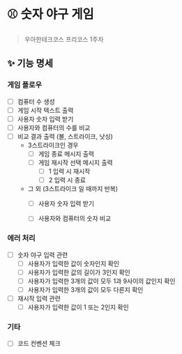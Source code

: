 # ⚾ 숫자 야구 게임
> 우아한테크코스 프리코스 1주차

## ✨ 기능 명세
### 게임 플로우

- [ ] 컴퓨터 수 생성 
- [ ] 게임 시작 텍스트 출력
- [ ] 사용자 숫자 입력 받기
-  [ ] 사용자와 컴퓨터의 수를 비교
- [ ] 비교 결과 출력 (볼, 스트라이크, 낫싱)
    - 3스트라이크인 경우
        - [ ] 게임 종료 메시지 출력
        - [ ] 게임 재시작 선택 메시지 출력
            - [ ] 1 입력 시 재시작
            - [ ] 2 입력 시 종료
    - 그 외 (3스트라이크 일 때까지 반복)
        - [ ] 사용자 숫자 입력 받기
        - [ ] 사용자와 컴퓨터의 숫자 비교


### 에러 처리
- [ ] 숫자 야구 입력 관련
    - [ ] 사용자가 입력한 값이 숫자인지 확인
    - [ ] 사용자가 입력한 값의 길이가 3인지 확인
    - [ ] 사용자가 입력한 3개의 값이 모두 1과 9사이의 값인지 확인
    - [ ] 사용자가 입력한 3개의 값이 모두 다른지 확인
- [ ] 재시작 입력 관련
    - [ ] 사용자가 입력한 값이 1 또는 2인지 확인

### 기타
- [ ] 코드 컨벤션 체크